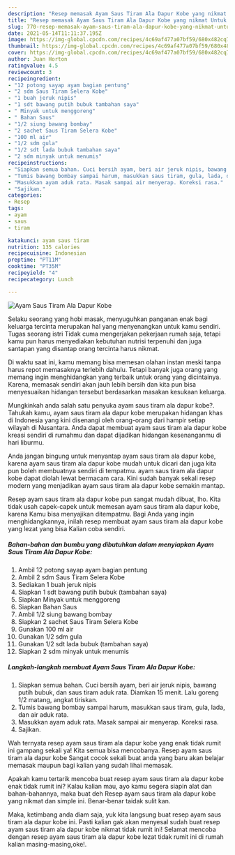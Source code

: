 ```yaml
---
description: "Resep memasak Ayam Saus Tiram Ala Dapur Kobe yang nikmat Untuk Jualan"
title: "Resep memasak Ayam Saus Tiram Ala Dapur Kobe yang nikmat Untuk Jualan"
slug: 770-resep-memasak-ayam-saus-tiram-ala-dapur-kobe-yang-nikmat-untuk-jualan
date: 2021-05-14T11:11:37.195Z
image: https://img-global.cpcdn.com/recipes/4c69af477a07bf59/680x482cq70/ayam-saus-tiram-ala-dapur-kobe-foto-resep-utama.jpg
thumbnail: https://img-global.cpcdn.com/recipes/4c69af477a07bf59/680x482cq70/ayam-saus-tiram-ala-dapur-kobe-foto-resep-utama.jpg
cover: https://img-global.cpcdn.com/recipes/4c69af477a07bf59/680x482cq70/ayam-saus-tiram-ala-dapur-kobe-foto-resep-utama.jpg
author: Juan Horton
ratingvalue: 4.5
reviewcount: 3
recipeingredient:
- "12 potong sayap ayam bagian pentung"
- "2 sdm Saus Tiram Selera Kobe"
- "1 buah jeruk nipis"
- "1 sdt bawang putih bubuk tambahan saya"
- " Minyak untuk menggoreng"
- " Bahan Saus"
- "1/2 siung bawang bombay"
- "2 sachet Saus Tiram Selera Kobe"
- "100 ml air"
- "1/2 sdm gula"
- "1/2 sdt lada bubuk tambahan saya"
- "2 sdm minyak untuk menumis"
recipeinstructions:
- "Siapkan semua bahan. Cuci bersih ayam, beri air jeruk nipis, bawang putih bubuk, dan saus tiram aduk rata. Diamkan 15 menit. Lalu goreng 1/2 matang, angkat tiriskan."
- "Tumis bawang bombay sampai harum, masukkan saus tiram, gula, lada, dan air aduk rata."
- "Masukkan ayam aduk rata. Masak sampai air menyerap. Koreksi rasa."
- "Sajikan."
categories:
- Resep
tags:
- ayam
- saus
- tiram

katakunci: ayam saus tiram 
nutrition: 135 calories
recipecuisine: Indonesian
preptime: "PT11M"
cooktime: "PT35M"
recipeyield: "4"
recipecategory: Lunch

---
```



![Ayam Saus Tiram Ala Dapur Kobe](https://img-global.cpcdn.com/recipes/4c69af477a07bf59/680x482cq70/ayam-saus-tiram-ala-dapur-kobe-foto-resep-utama.jpg)

Selaku seorang yang hobi masak, menyuguhkan panganan enak bagi keluarga tercinta merupakan hal yang menyenangkan untuk kamu sendiri. Tugas seorang istri Tidak cuma mengerjakan pekerjaan rumah saja, tetapi kamu pun harus menyediakan kebutuhan nutrisi terpenuhi dan juga santapan yang disantap orang tercinta harus nikmat.

Di waktu  saat ini, kamu memang bisa memesan olahan instan meski tanpa harus repot memasaknya terlebih dahulu. Tetapi banyak juga orang yang memang ingin menghidangkan yang terbaik untuk orang yang dicintainya. Karena, memasak sendiri akan jauh lebih bersih dan kita pun bisa menyesuaikan hidangan tersebut berdasarkan masakan kesukaan keluarga. 



Mungkinkah anda salah satu penyuka ayam saus tiram ala dapur kobe?. Tahukah kamu, ayam saus tiram ala dapur kobe merupakan hidangan khas di Indonesia yang kini disenangi oleh orang-orang dari hampir setiap wilayah di Nusantara. Anda dapat membuat ayam saus tiram ala dapur kobe kreasi sendiri di rumahmu dan dapat dijadikan hidangan kesenanganmu di hari liburmu.

Anda jangan bingung untuk menyantap ayam saus tiram ala dapur kobe, karena ayam saus tiram ala dapur kobe mudah untuk dicari dan juga kita pun boleh membuatnya sendiri di tempatmu. ayam saus tiram ala dapur kobe dapat diolah lewat bermacam cara. Kini sudah banyak sekali resep modern yang menjadikan ayam saus tiram ala dapur kobe semakin mantap.

Resep ayam saus tiram ala dapur kobe pun sangat mudah dibuat, lho. Kita tidak usah capek-capek untuk memesan ayam saus tiram ala dapur kobe, karena Kamu bisa menyajikan ditempatmu. Bagi Anda yang ingin menghidangkannya, inilah resep membuat ayam saus tiram ala dapur kobe yang lezat yang bisa Kalian coba sendiri.

<!--inarticleads1-->

##### Bahan-bahan dan bumbu yang dibutuhkan dalam menyiapkan Ayam Saus Tiram Ala Dapur Kobe:

1. Ambil 12 potong sayap ayam bagian pentung
1. Ambil 2 sdm Saus Tiram Selera Kobe
1. Sediakan 1 buah jeruk nipis
1. Siapkan 1 sdt bawang putih bubuk (tambahan saya)
1. Siapkan  Minyak untuk menggoreng
1. Siapkan  Bahan Saus
1. Ambil 1/2 siung bawang bombay
1. Siapkan 2 sachet Saus Tiram Selera Kobe
1. Gunakan 100 ml air
1. Gunakan 1/2 sdm gula
1. Gunakan 1/2 sdt lada bubuk (tambahan saya)
1. Siapkan 2 sdm minyak untuk menumis




<!--inarticleads2-->

##### Langkah-langkah membuat Ayam Saus Tiram Ala Dapur Kobe:

1. Siapkan semua bahan. Cuci bersih ayam, beri air jeruk nipis, bawang putih bubuk, dan saus tiram aduk rata. Diamkan 15 menit. Lalu goreng 1/2 matang, angkat tiriskan.
1. Tumis bawang bombay sampai harum, masukkan saus tiram, gula, lada, dan air aduk rata.
1. Masukkan ayam aduk rata. Masak sampai air menyerap. Koreksi rasa.
1. Sajikan.




Wah ternyata resep ayam saus tiram ala dapur kobe yang enak tidak rumit ini gampang sekali ya! Kita semua bisa mencobanya. Resep ayam saus tiram ala dapur kobe Sangat cocok sekali buat anda yang baru akan belajar memasak maupun bagi kalian yang sudah lihai memasak.

Apakah kamu tertarik mencoba buat resep ayam saus tiram ala dapur kobe enak tidak rumit ini? Kalau kalian mau, ayo kamu segera siapin alat dan bahan-bahannya, maka buat deh Resep ayam saus tiram ala dapur kobe yang nikmat dan simple ini. Benar-benar taidak sulit kan. 

Maka, ketimbang anda diam saja, yuk kita langsung buat resep ayam saus tiram ala dapur kobe ini. Pasti kalian gak akan menyesal sudah buat resep ayam saus tiram ala dapur kobe nikmat tidak rumit ini! Selamat mencoba dengan resep ayam saus tiram ala dapur kobe lezat tidak rumit ini di rumah kalian masing-masing,oke!.

